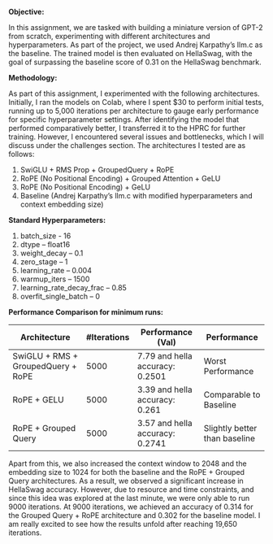 **Objective:**

In this assignment, we are tasked with building a miniature version of GPT-2 from scratch, experimenting with different architectures and hyperparameters. As part of the project, we used Andrej Karpathy’s llm.c as the baseline. The trained model is then evaluated on HellaSwag, with the goal of surpassing the baseline score of 0.31 on the HellaSwag benchmark.

**Methodology:**

As part of this assignment, I experimented with the following architectures. Initially, I ran the models on Colab, where I spent $30 to perform initial tests, running up to 5,000 iterations per architecture to gauge early performance for specific hyperparameter settings. After identifying the model that performed comparatively better, I transferred it to the HPRC for further training. However, I encountered several issues and bottlenecks, which I will discuss under the challenges section. The architectures I tested are as follows:
  1.	SwiGLU + RMS Prop + GroupedQuery + RoPE
  2.	RoPE (No Positional Encoding) + Grouped Attention + GeLU
  3.	RoPE (No Positional Encoding) + GeLU
  4.	Baseline (Andrej Karpathy’s llm.c with modified hyperparameters and context embedding size)

**Standard Hyperparameters:**
1.	batch_size - 16
2.	dtype – float16
3.	weight_decay – 0.1
4.	zero_stage – 1
5.	learning_rate – 0.004
6.	warmup_iters – 1500
7.	learning_rate_decay_frac – 0.85
8.	overfit_single_batch – 0

**Performance Comparison for minimum runs:**

| Architecture                                | #Iterations | Performance (Val)                 | Performance                       |
|---------------------------------------------|-------------|-----------------------------------|-----------------------------------|
| SwiGLU + RMS + GroupedQuery + RoPE           | 5000        | 7.79 and hella accuracy: 0.2501   | Worst Performance                 |
| RoPE + GELU                                 | 5000        | 3.39 and hella accuracy: 0.261    | Comparable to Baseline            |
| RoPE + Grouped Query                        | 5000        | 3.57 and hella accuracy: 0.2741   | Slightly better than baseline     |


Apart from this, we also increased the context window to 2048 and the embedding size to 1024 for both the baseline and the RoPE + Grouped Query architectures. As a result, we observed a significant increase in HellaSwag accuracy. However, due to resource and time constraints, and since this idea was explored at the last minute, we were only able to run 9000 iterations. At 9000 iterations, we achieved an accuracy of 0.314 for the Grouped Query + RoPE architecture and 0.302 for the baseline model. I am really excited to see how the results unfold after reaching 19,650 iterations.


